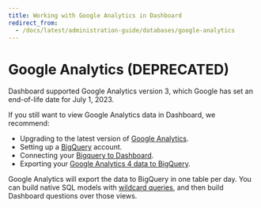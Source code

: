 ```yaml
---
title: Working with Google Analytics in Dashboard
redirect_from:
  - /docs/latest/administration-guide/databases/google-analytics
---
```


# Google Analytics (DEPRECATED)

Dashboard supported Google Analytics version 3, which Google has set an end-of-life date for July 1, 2023.

If you still want to view Google Analytics data in Dashboard, we recommend:

- Upgrading to the latest version of [Google Analytics](https://support.google.com/analytics/answer/10089681?hl=en&ref_topic=12154439,12153943,2986333).
- Setting up a [BigQuery](https://cloud.google.com/bigquery) account.
- Connecting your [Bigquery to Dashboard](./bigquery.md).
- Exporting your [Google Analytics 4 data to BigQuery](https://support.google.com/analytics/answer/9358801?hl=en).

Google Analytics will export the data to BigQuery in one table per day. You can build native SQL models with [wildcard queries](https://cloud.google.com/bigquery/docs/querying-wildcard-tables), and then build Dashboard questions over those views.